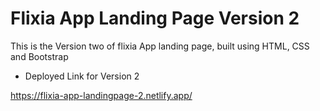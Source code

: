 # Flixia App Landing Page Version 2

This is the Version two of flixia App landing page, built using HTML, CSS and Bootstrap

- Deployed Link for Version 2

https://flixia-app-landingpage-2.netlify.app/
